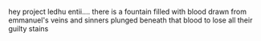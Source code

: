 hey project ledhu entii....
there is a fountain filled with blood
drawn from emmanuel's veins
and sinners plunged beneath that blood
to lose all their guilty stains
